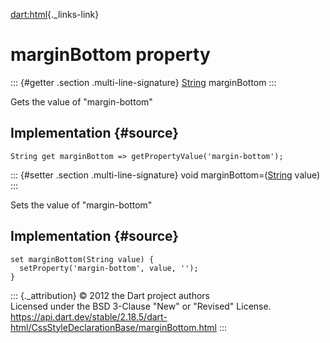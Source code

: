 [dart:html](../../dart-html/dart-html-library){._links-link}

marginBottom property
=====================

::: {#getter .section .multi-line-signature}
[String](../../dart-core/string-class) marginBottom
:::

Gets the value of \"margin-bottom\"

Implementation {#source}
--------------

``` {.language-dart data-language="dart"}
String get marginBottom => getPropertyValue('margin-bottom');
```

::: {#setter .section .multi-line-signature}
void marginBottom=([String](../../dart-core/string-class) value)
:::

Sets the value of \"margin-bottom\"

Implementation {#source}
--------------

``` {.language-dart data-language="dart"}
set marginBottom(String value) {
  setProperty('margin-bottom', value, '');
}
```

::: {._attribution}
© 2012 the Dart project authors\
Licensed under the BSD 3-Clause \"New\" or \"Revised\" License.\
<https://api.dart.dev/stable/2.18.5/dart-html/CssStyleDeclarationBase/marginBottom.html>
:::
